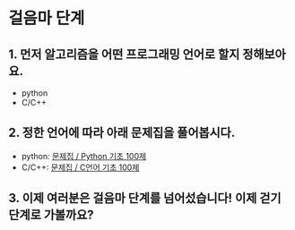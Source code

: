 # 걸음마 단계

## 1. 먼저 알고리즘을 어떤 프로그래밍 언어로 할지 정해보아요.
- python
- C/C++

## 2. 정한 언어에 따라 아래 문제집을 풀어봅시다.
- python: [문제집 / Python 기초 100제](https://codeup.kr/problemsetsol.php?psid=33)
- C/C++: [문제집 / C언어 기초 100제](https://codeup.kr/problemsetsol.php?psid=23)

## 3. 이제 여러분은 걸음마 단계를 넘어섰습니다! 이제 걷기 단계로 가볼까요?
